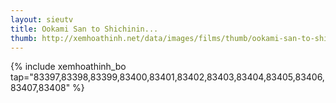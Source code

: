 ```yaml
---
layout: sieutv
title: Ookami San to Shichinin...
thumb: http://xemhoathinh.net/data/images/films/thumb/ookami-san-to-shichinin-no-nakama-tachi-ookami-san-to-shichinin-no-nakama-tachi-2012.jpg
---
```

{% include xemhoathinh_bo tap="83397,83398,83399,83400,83401,83402,83403,83404,83405,83406,83407,83408" %} 
